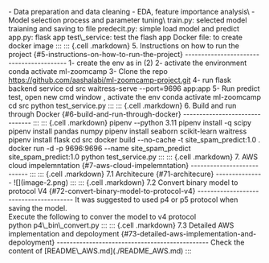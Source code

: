 \- Data preparation and data cleaning - EDA, feature importance analysis\\ - Model selection process and parameter tuning\\ train.py: selected model traianing and saving to file predecit.py: simple load model and predict app.py: flask app test\\\_service: test the flash app Docker file: to create docker image ::: ::: {.cell .markdown} 5. Instructions on how to run the project {#5-instructions-on-how-to-run-the-project} ----------------------------------------- 1- create the env as in (2) 2- activate the environment conda activate ml-zoomcamp 3- Clone the repo https://github.com/aashalabi/ml-zoomcamp-project.git 4- run flask backend service cd src waitress-serve --port=9696 app:app 5- Run predict test, open new cmd window , activate the env conda activate ml-zoomcamp cd src python test\_service.py ::: ::: {.cell .markdown} 6. Build and run through Docker {#6-build-and-run-through-docker} ------------------------------- ::: ::: {.cell .markdown} pipenv --python 3.11 pipenv install -q scipy pipenv install pandas numpy pipenv install seaborn scikit-learn waitress pipenv install flask cd src docker build --no-cache -t site\_spam\_predict:1.0 . docker run -d -p 9696:9696 --name site\_spam\_predict site\_spam\_predict:1.0 python test\_service.py ::: ::: {.cell .markdown} 7. AWS cloud impelemntation {#7-aws-cloud-impelemntation} --------------------------- ::: ::: {.cell .markdown} 7.1 Architecure {#71-architecure} --------------- !\[\](image-2.png) ::: ::: {.cell .markdown} 7.2 Convert binary model to protocol V4 {#72-convert-binary-model-to-protocol-v4} --------------------------------------- It was suggested to used p4 or p5 protocol when saving the model.  
Execute the following to conver the model to v4 protocol  
python p4\\\_bin\\\_convert.py ::: ::: {.cell .markdown} 7.3 Detailed AWS implementation and depoloyment {#73-detailed-aws-implementation-and-depoloyment} ----------------------------------------------- Check the content of \[README\\\_AWS.md\](./README\_AWS.md) :::
